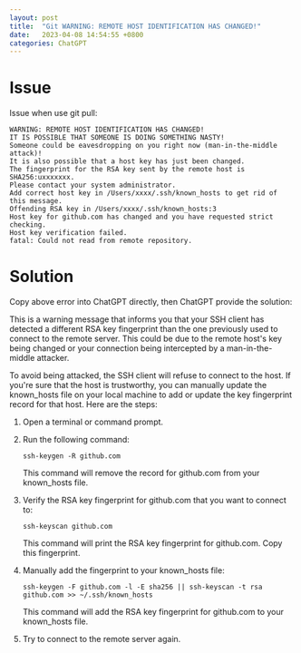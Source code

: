```yaml
---
layout: post
title:  "Git WARNING: REMOTE HOST IDENTIFICATION HAS CHANGED!"
date:   2023-04-08 14:54:55 +0800
categories: ChatGPT
---
```


# Issue

Issue when use git pull:

```
WARNING: REMOTE HOST IDENTIFICATION HAS CHANGED!  
IT IS POSSIBLE THAT SOMEONE IS DOING SOMETHING NASTY!
Someone could be eavesdropping on you right now (man-in-the-middle attack)!
It is also possible that a host key has just been changed.
The fingerprint for the RSA key sent by the remote host is
SHA256:uxxxxxxx.
Please contact your system administrator.
Add correct host key in /Users/xxxx/.ssh/known_hosts to get rid of this message.
Offending RSA key in /Users/xxxx/.ssh/known_hosts:3
Host key for github.com has changed and you have requested strict checking.
Host key verification failed.
fatal: Could not read from remote repository.
```

# Solution
Copy above error into ChatGPT directly, then ChatGPT provide the solution:

This is a warning message that informs you that your SSH client has detected a different RSA key fingerprint than the one previously used to connect to the remote server. This could be due to the remote host's key being changed or your connection being intercepted by a man-in-the-middle attacker.

To avoid being attacked, the SSH client will refuse to connect to the host. If you're sure that the host is trustworthy, you can manually update the known_hosts file on your local machine to add or update the key fingerprint record for that host. Here are the steps:

1. Open a terminal or command prompt.
2. Run the following command:

   ```
   ssh-keygen -R github.com
   ```

   This command will remove the record for github.com from your known_hosts file.

3. Verify the RSA key fingerprint for github.com that you want to connect to:

   ```
   ssh-keyscan github.com
   ```

   This command will print the RSA key fingerprint for github.com. Copy this fingerprint.

4. Manually add the fingerprint to your known_hosts file:

   ```
   ssh-keygen -F github.com -l -E sha256 || ssh-keyscan -t rsa github.com >> ~/.ssh/known_hosts
   ```

   This command will add the RSA key fingerprint for github.com to your known_hosts file.

5. Try to connect to the remote server again.